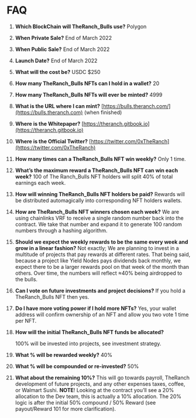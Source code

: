 # FAQ



1. **Which BlockChain will TheRanch\_Bulls use?** Polygon
2. **When Private Sale?** End of March 2022
3. **When Public Sale?** End of March 2022
4. **Launch Date?** End of March 2022
5. **What will the cost be?** USDC $250
6. **How many TheRanch\_Bulls NFTs can I hold in a wallet?** 20
7. **How many TheRanch\_Bulls NFTs will ever be minted?** 4999
8. **What is the URL where I can mint?** [https://bulls.theranch.com/](https://bulls.theranch.com) (when finished)
9. **Where is the Whitepaper?** [https://theranch.gitbook.io](https://theranch.gitbook.io)
10. **Where is the Official Twitter?** [https://twitter.com/0xTheRanch](https://twitter.com/0xTheRanch)
11. **How many times can a TheRanch\_Bulls NFT win weekly?** Only 1 time.
12. **What’s the maximum reward a TheRanch\_Bulls NFT can win each week?** 100 of The Ranch\_Bulls NFT holders will split 40% of total earnings each week.
13. **How will winning TheRanch\_Bulls NFT holders be paid?** Rewards will be distributed automagically into corresponding NFT holders wallets.
14. **How are TheRanch\_Bulls NFT winners chosen each week?** We are using chainlinks VRF to receive a single random number back into the contract. We take that number and expand it to generate 100 random numbers through a hashing algorithm.
15. **Should we expect the weekly rewards to be the same every week and grow in a linear fashion?** Not exactly; We are planning to invest in a multitude of projects that pay rewards at different rates. That being said, because a project like Yield Nodes pays dividends back monthly, we expect there to be a larger rewards pool on that week of the month than others. Over time, the numbers will reflect ≈40% being airdropped to the bulls.
16. **Can I vote on future investments and project decisions?** If you hold a TheRanch\_Bulls NFT then yes.
17. **Do I have more voting power if I hold more NFTs?** Yes, your wallet address will confirm ownership of an NFT and allow you two vote 1 time per NFT.&#x20;
18. **How will the initial TheRanch\_Bulls NFT funds be allocated?**&#x20;

    100% will be invested into projects, see investment strategy.&#x20;
19. **What % will be rewarded weekly?** 40%
20. **What % will be compounded or re-invested?** 50%
21. **What about the remaining 10%?** This will go towards payroll, TheRanch development of future projects, and any other expenses taxes, coffee, or Walmart Sushi. **NOTE**! Looking at the contract you’ll see a 20% allocation to the Dev team, this is actually a 10% allocation. The 20% logic is after the initial 50% compound / 50% Reward (see payout/Reward 101 for more clarification).
